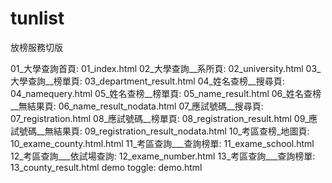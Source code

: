 # tunlist
放榜服務切版

01_大學查詢首頁: 01_index.html
02_大學查詢__系所頁: 02_university.html
03_大學查詢__榜單頁: 03_department_result.html
04_姓名查榜__搜尋頁: 04_namequery.html
05_姓名查榜__榜單頁: 05_name_result.html
06_姓名查榜__無結果頁: 06_name_result_nodata.html
07_應試號碼__搜尋頁: 07_registration.html
08_應試號碼__榜單頁: 08_registration_result.html
09_應試號碼__無結果頁: 09_registration_result_nodata.html
10_考區查榜_地圖頁: 10_exame_county.html.html
11_考區查詢___查詢榜單: 11_exame_school.html
12_考區查詢___依試場查詢: 12_exame_number.html
13_考區查詢___查詢榜單: 13_county_result.html
demo toggle: demo.html
